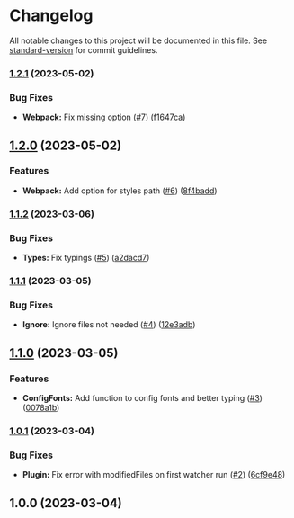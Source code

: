 # Changelog

All notable changes to this project will be documented in this file. See [standard-version](https://github.com/conventional-changelog/standard-version) for commit guidelines.

### [1.2.1](https://github.com/nfqde/nfq-next-fonts/compare/v1.2.0...v1.2.1) (2023-05-02)


### Bug Fixes

* **Webpack:** Fix missing option ([#7](https://github.com/nfqde/nfq-next-fonts/issues/7)) ([f1647ca](https://github.com/nfqde/nfq-next-fonts/commit/f1647ca99d0bb3d5902c9e3348f14c67caf2fe0b))

## [1.2.0](https://github.com/nfqde/nfq-next-fonts/compare/v1.1.2...v1.2.0) (2023-05-02)


### Features

* **Webpack:** Add option for styles path ([#6](https://github.com/nfqde/nfq-next-fonts/issues/6)) ([8f4badd](https://github.com/nfqde/nfq-next-fonts/commit/8f4badde030c58c49ad4e23a1d2b7ed53bf81160))

### [1.1.2](https://github.com/nfqde/nfq-next-fonts/compare/v1.1.1...v1.1.2) (2023-03-06)


### Bug Fixes

* **Types:** Fix typings ([#5](https://github.com/nfqde/nfq-next-fonts/issues/5)) ([a2dacd7](https://github.com/nfqde/nfq-next-fonts/commit/a2dacd7142f9f4876f7287d018b129eebcad827d))

### [1.1.1](https://github.com/nfqde/nfq-next-fonts/compare/v1.1.0...v1.1.1) (2023-03-05)


### Bug Fixes

* **Ignore:** Ignore files not needed ([#4](https://github.com/nfqde/nfq-next-fonts/issues/4)) ([12e3adb](https://github.com/nfqde/nfq-next-fonts/commit/12e3adb1d36820dfe67d95d68745f42d0af4d305))

## [1.1.0](https://github.com/nfqde/nfq-next-fonts/compare/v1.0.1...v1.1.0) (2023-03-05)


### Features

* **ConfigFonts:** Add function to config fonts and better typing ([#3](https://github.com/nfqde/nfq-next-fonts/issues/3)) ([0078a1b](https://github.com/nfqde/nfq-next-fonts/commit/0078a1be21014d093c64635a70ed5f6107c28be8))

### [1.0.1](https://github.com/nfqde/nfq-next-fonts/compare/v1.0.0...v1.0.1) (2023-03-04)


### Bug Fixes

* **Plugin:** Fix error with modifiedFiles on first watcher run ([#2](https://github.com/nfqde/nfq-next-fonts/issues/2)) ([6cf9e48](https://github.com/nfqde/nfq-next-fonts/commit/6cf9e48c66e5a9701c1488dc69fd9e9bcea8b2f4))

## 1.0.0 (2023-03-04)
